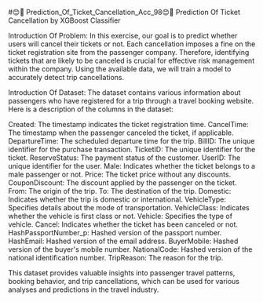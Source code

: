 #😊🎉 Prediction_Of_Ticket_Cancellation_Acc_98😊🎉 
Prediction Of Ticket Cancellation by XGBoost Classifier

Introduction Of Problem:
In this exercise, our goal is to predict whether users will cancel their tickets or not. Each cancellation imposes a fine on the ticket registration site from the passenger company. Therefore, identifying tickets that are likely to be canceled is crucial for effective risk management within the company. Using the available data, we will train a model to accurately detect trip cancellations.

Introduction Of Dataset:
The dataset contains various information about passengers who have registered for a trip through a travel booking website. Here is a description of the columns in the dataset:

Created: The timestamp indicates the ticket registration time.
CancelTime: The timestamp when the passenger canceled the ticket, if applicable.
DepartureTime: The scheduled departure time for the trip.
BillID: The unique identifier for the purchase transaction.
TicketID: The unique identifier for the ticket.
ReserveStatus: The payment status of the customer.
UserID: The unique identifier for the user.
Male: Indicates whether the ticket belongs to a male passenger or not.
Price: The ticket price without any discounts.
CouponDiscount: The discount applied by the passenger on the ticket.
From: The origin of the trip.
To: The destination of the trip.
Domestic: Indicates whether the trip is domestic or international.
VehicleType: Specifies details about the mode of transportation.
VehicleClass: Indicates whether the vehicle is first class or not.
Vehicle: Specifies the type of vehicle.
Cancel: Indicates whether the ticket has been canceled or not.
HashPassportNumber_p: Hashed version of the passport number.
HashEmail: Hashed version of the email address.
BuyerMobile: Hashed version of the buyer's mobile number.
NationalCode: Hashed version of the national identification number.
TripReason: The reason for the trip.

This dataset provides valuable insights into passenger travel patterns, booking behavior, and trip cancellations, which can be used for various analyses and predictions in the travel industry.

